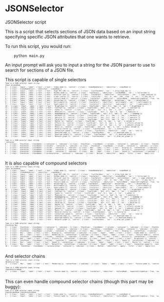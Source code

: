 # JSONSelector
JSONSelector script

This is a script that selects sections of JSON data based on an input string specifying specific JSON attributes that one wants to retrieve.

To run this script, you would run:
```
    python main.py
```

An input prompt will ask you to input a string for the JSON parser to use to search for sections of a JSON file.

This script is capable of single selectors
![alt text](./images/Input-videoMode.png)
![alt text](./images/container.png)



It is also capable of compound selectors
![alt text](./images/Input-videoMode.png)
![alt text](./images/StackView-Box.png)



And selector chains
![alt text](./images/Boxanisotropy.png)
![alt text](./images/InputtextureMode.png)


This can even handle compound selector chains (though this part may be buggy):
![alt text](./images/InputvideoModeInputtextureMode.png)


